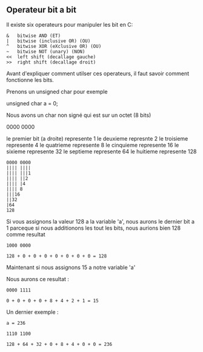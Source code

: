 ## Operateur bit a bit

Il existe six operateurs pour manipuler les bit en C:

```
& 	bitwise AND (ET)
| 	bitwise (inclusive OR) (OU)
^ 	bitwise XOR (eXclusive OR) (OU)
~ 	bitwise NOT (unary) (NON)
<< 	left shift (decallage gauche)
>> 	right shift (decallage droit)
```

Avant d'expliquer comment utilser ces operateurs, il faut savoir comment fonctionne les bits.

Prenons un unsigned char pour exemple

unsigned char a = 0;

Nous avons un char non signé qui est sur un octet (8 bits)

0000 0000

le premier bit (a droite) represente 1
le deuxieme represnte 2
le troisieme represente 4
le quatrieme represente 8
le cinquieme represente 16
le sixieme represente 32
le septieme represente 64
le huitieme represente 128

```
0000 0000
|||| ||||
|||| |||1
|||| ||2
|||| |4
|||| 8
|||16
||32
|64
128
```
Si vous assignons la valeur 128 a la variable 'a', nous aurons le dernier bit a 1 parceque si nous additionons les tout les bits, nous aurions bien 128 comme resultat

```
1000 0000

128 + 0 + 0 + 0 + 0 + 0 + 0 + 0 = 128
```

Maintenant si nous assignons 15 a notre variable 'a'

Nous aurons ce resultat :

```
0000 1111

0 + 0 + 0 + 0 + 8 + 4 + 2 + 1 = 15
```

Un dernier exemple :

```
a = 236

1110 1100

128 + 64 + 32 + 0 + 8 + 4 + 0 + 0 = 236
```
